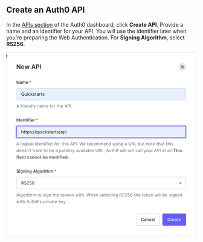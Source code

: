 ## Create an Auth0 API

In the <a href="$manage_url/#/apis" target="_blank" rel="noreferrer">APIs section</a> of the Auth0 dashboard, click **Create API**. Provide a name and an identifier for your API.
You will use the identifier later when you're preparing the Web Authentication.
For **Signing Algorithm**, select **RS256**.

![Create API](/media/articles/api-auth/create-api.png)

